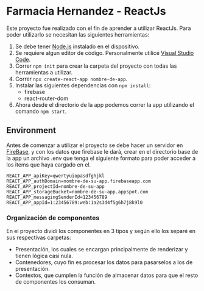 # Farmacia Hernandez - ReactJs

Este proyecto fue realizado con el fin de aprender a utilizar ReactJs. Para poder utilizarlo se necesitan las siguientes herramientas:  

1. Se debe tener [Node.js](https://nodejs.org/en/) instalado en el dispositivo.
2. Se requiere algun editor de código. Personalmente utilicé [Visual Studio Code](https://code.visualstudio.com/).
3. Correr `npm init` para crear la carpeta del proyecto con todas las herramientas a utilizar.
4. Correr `npx create-react-app nombre-de-app`. 
5. Instalar las siguientes dependencias con `npm install`:
    - firebase
    - react-router-dom
6. Ahora desde el directorio de la app podemos correr la app utilizando el comando `npm start`.

## Environment

Antes de comenzar a utilizar el proyecto se debe hacer un servidor en [FireBase](https://firebase.google.com/), y con los datos que firebase le dará, crear en el directorio base de la app un archivo .env que tenga el siguiente formato para poder acceder a los items que haya cargado en el.

    REACT_APP_apiKey=qwertyuiopasdfghjkl
    REACT_APP_authDomain=nombre-de-su-app.firebaseapp.com
    REACT_APP_projectId=nombre-de-su-app
    REACT_APP_storageBucket=nombre-de-su-app.appspot.com
    REACT_APP_messagingSenderId=123456789
    REACT_APP_appId=1:23456789:web:1a2s3d4f5g6h7j8k9l0

### Organización de componentes

En el proyecto dividí los componentes en 3 tipos y según ello los separé en sus respectivas carpetas:

- Presentación, los cuales se encargan principalmente de renderizar y tienen lógica casi nula.
- Contenedores, cuyo fin es procesar los datos para pasarselos a los de presentación.
- Contextos, que cumplen la función de almacenar datos para que el resto de componentes los consuman.
